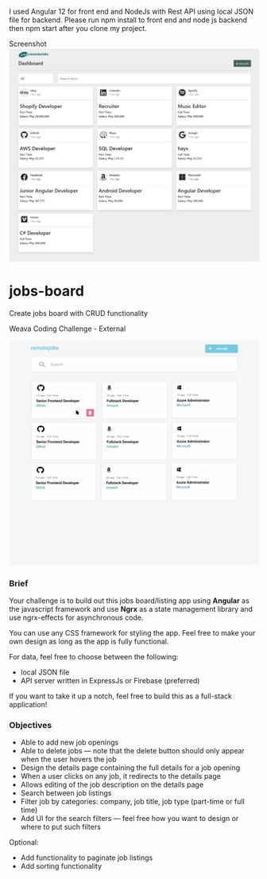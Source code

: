 I used Angular 12 for front end and NodeJs with Rest API using local JSON file for backend.
Please run npm install to front end and node js backend then npm start after you clone my project.

Screenshot
![Screenshot](my_ui.png)

# jobs-board
Create jobs board with CRUD functionality

Weava Coding Challenge - External

![Screenshot](weava.png)

### Brief

Your challenge is to build out this jobs board/listing app using **Angular** as the javascript framework and use **Ngrx** as a state management library and use ngrx-effects for asynchronous code.

You can use any CSS framework for styling the app. Feel free to make your own design as long as the app is fully functional.

For data, feel free to choose between the following:

- local JSON file
- API server written in ExpressJs or Firebase (preferred)

If you want to take it up a notch, feel free to build this as a full-stack application!

### Objectives

- Able to add new job openings
- Able to delete jobs — note that the delete button should only appear when the user hovers the job
- Design the details page containing the full details for a job opening
- When a user clicks on any job, it redirects to the details page
- Allows editing of the job description on the details page
- Search between job listings
- Filter job by categories: company, job title, job type (part-time or full time)
- Add UI for the search filters — feel free how you want to design or where to put such filters

Optional:

- Add functionality to paginate job listings
- Add sorting functionality

